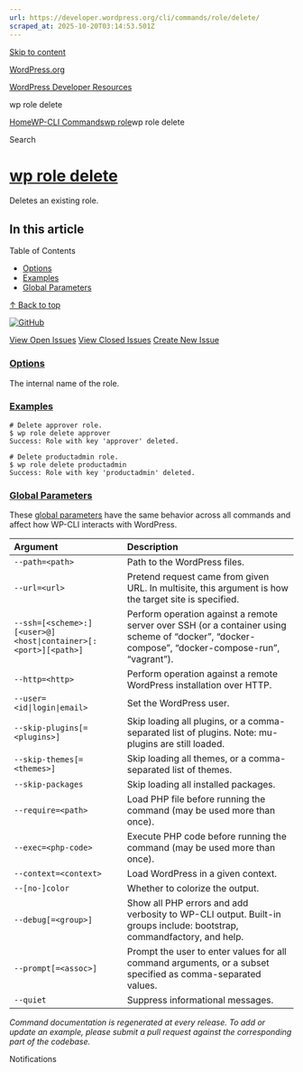 ```yaml
---
url: https://developer.wordpress.org/cli/commands/role/delete/
scraped_at: 2025-10-20T03:14:53.501Z
---
```


[Skip to content](https://developer.wordpress.org/cli/commands/role/delete/#wp--skip-link--target)

[WordPress.org](https://wordpress.org/)

[WordPress Developer Resources](https://developer.wordpress.org/)

wp role delete


[Home](https://developer.wordpress.org/)[WP-CLI Commands](https://developer.wordpress.org/cli/commands/)[wp role](https://developer.wordpress.org/cli/commands/role/)wp role delete

Search

# [wp role delete](https://developer.wordpress.org/cli/commands/role/delete/)

Deletes an existing role.

## In this article

Table of Contents

- [Options](https://developer.wordpress.org/cli/commands/role/delete/#options)
- [Examples](https://developer.wordpress.org/cli/commands/role/delete/#examples)
- [Global Parameters](https://developer.wordpress.org/cli/commands/role/delete/#global-parameters)

[↑ Back to top](https://developer.wordpress.org/cli/commands/role/delete/#wp--skip-link--target)

[![GitHub](https://make.wordpress.org/cli/wp-content/plugins/wporg-cli/assets/images/github-mark.svg)](https://github.com/wp-cli/role-command)

[View Open Issues](https://github.com/login?return_to=%2Fissues%3Fq%3Dlabel%3Acommand%3Arole-delete+sort%3Aupdated-desc+org%3Awp-cli+is%3Aopen) [View Closed Issues](https://github.com/login?return_to=%2Fissues%3Fq%3Dlabel%3Acommand%3Arole-delete+sort%3Aupdated-desc+org%3Awp-cli+is%3Aclosed) [Create New Issue](https://github.com/wp-cli/role-command/issues/new)

### [Options](https://developer.wordpress.org/cli/commands/role/delete/\#options)

<role-key>The internal name of the role.

### [Examples](https://developer.wordpress.org/cli/commands/role/delete/\#examples)

```
# Delete approver role.
$ wp role delete approver
Success: Role with key 'approver' deleted.

# Delete productadmin role.
$ wp role delete productadmin
Success: Role with key 'productadmin' deleted.

```

### [Global Parameters](https://developer.wordpress.org/cli/commands/role/delete/\#global-parameters)

These [global parameters](https://make.wordpress.org/cli/handbook/config/) have the same behavior across all commands and affect how WP-CLI interacts with WordPress.

| **Argument** | **Description** |
| :-- | :-- |
| `--path=<path>` | Path to the WordPress files. |
| `--url=<url>` | Pretend request came from given URL. In multisite, this argument is how the target site is specified. |
| `--ssh=[<scheme>:][<user>@]<host\|container>[:<port>][<path>]` | Perform operation against a remote server over SSH (or a container using scheme of “docker”, “docker-compose”, “docker-compose-run”, “vagrant”). |
| `--http=<http>` | Perform operation against a remote WordPress installation over HTTP. |
| `--user=<id\|login\|email>` | Set the WordPress user. |
| `--skip-plugins[=<plugins>]` | Skip loading all plugins, or a comma-separated list of plugins. Note: mu-plugins are still loaded. |
| `--skip-themes[=<themes>]` | Skip loading all themes, or a comma-separated list of themes. |
| `--skip-packages` | Skip loading all installed packages. |
| `--require=<path>` | Load PHP file before running the command (may be used more than once). |
| `--exec=<php-code>` | Execute PHP code before running the command (may be used more than once). |
| `--context=<context>` | Load WordPress in a given context. |
| `--[no-]color` | Whether to colorize the output. |
| `--debug[=<group>]` | Show all PHP errors and add verbosity to WP-CLI output. Built-in groups include: bootstrap, commandfactory, and help. |
| `--prompt[=<assoc>]` | Prompt the user to enter values for all command arguments, or a subset specified as comma-separated values. |
| `--quiet` | Suppress informational messages. |

_Command documentation is regenerated at every release. To add or update an example, please submit a pull request against the corresponding part of the codebase._

Notifications